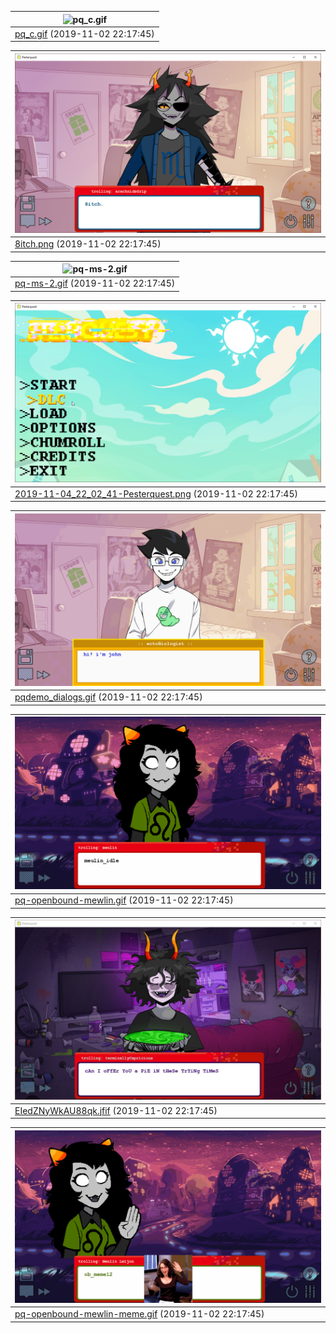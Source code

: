 | ![pq_c.gif](pq_c.gif)             |
| ------------------------------- |
| [pq_c.gif](pq_c.gif) (2019-11-02 22:17:45) |

| ![8itch.png](8itch.png)             |
| ------------------------------- |
| [8itch.png](8itch.png) (2019-11-02 22:17:45) |

| ![pq-ms-2.gif](pq-ms-2.gif)             |
| ------------------------------- |
| [pq-ms-2.gif](pq-ms-2.gif) (2019-11-02 22:17:45) |

| ![2019-11-04_22_02_41-Pesterquest.png](2019-11-04_22_02_41-Pesterquest.png)             |
| ------------------------------- |
| [2019-11-04_22_02_41-Pesterquest.png](2019-11-04_22_02_41-Pesterquest.png) (2019-11-02 22:17:45) |

| ![pqdemo_dialogs.gif](pqdemo_dialogs.gif)             |
| ------------------------------- |
| [pqdemo_dialogs.gif](pqdemo_dialogs.gif) (2019-11-02 22:17:45) |

| ![pq-openbound-mewlin.gif](pq-openbound-mewlin.gif)             |
| ------------------------------- |
| [pq-openbound-mewlin.gif](pq-openbound-mewlin.gif) (2019-11-02 22:17:45) |

| ![EIedZNyWkAU88qk.jfif](EIedZNyWkAU88qk.jfif)             |
| ------------------------------- |
| [EIedZNyWkAU88qk.jfif](EIedZNyWkAU88qk.jfif) (2019-11-02 22:17:45) |

| ![pq-openbound-mewlin-meme.gif](pq-openbound-mewlin-meme.gif)             |
| ------------------------------- |
| [pq-openbound-mewlin-meme.gif](pq-openbound-mewlin-meme.gif) (2019-11-02 22:17:45) |


